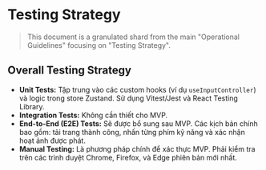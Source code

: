 # Testing Strategy

> This document is a granulated shard from the main "Operational Guidelines" focusing on "Testing Strategy".

## Overall Testing Strategy

- **Unit Tests:** Tập trung vào các custom hooks (ví dụ `useInputController`) và logic trong store Zustand. Sử dụng Vitest/Jest và React Testing Library.
- **Integration Tests:** Không cần thiết cho MVP.
- **End-to-End (E2E) Tests:** Sẽ được bổ sung sau MVP. Các kịch bản chính bao gồm: tải trang thành công, nhấn từng phím kỹ năng và xác nhận hoạt ảnh được phát.
- **Manual Testing:** Là phương pháp chính để xác thực MVP. Phải kiểm tra trên các trình duyệt Chrome, Firefox, và Edge phiên bản mới nhất.

